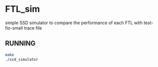 # FTL_sim
simple SSD simulator to compare the performance of each FTL with test-fio-small trace file



## RUNNING
```sh
make
./ssd_simulator
```

